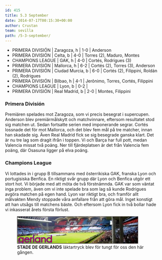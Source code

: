 ```yaml
---
id: 415
title: 5.3 September
date: 2014-07-17T00:15:30+00:00
author: Crustan
team: sevilla
path: /5-3-september/
---
```


- PRIMERA DIVISIÓN | Zaragoza, h | 1-0 | Anderson
- PRIMERA DIVISIÓN | Celta, b | 4-0 | Torres (2), Maduro, Montes
- CHAMPIONS LEAGUE | GAK, h | 4-0 | Cortés, Rodrigues (3)
- PRIMERA DIVISIÓN | Mallorca, h | 6-2 | Cortés (2), Torres (3), Anderson
- PRIMERA DIVISIÓN | Ciudad Murcia, b | 6-0 | Cortés (2), Filippini, Roldán (2), Rodrigues
- PRIMERA DIVISIÓN | Bilbao, h | 4-1 | Jerônimo, Torres, Cortés, Filippini
- CHAMPIONS LEAGUE | Lyon, b | 0-2 |
- PRIMERA DIVISIÓN | Real Madrid, b | 2-0 | Montes, Filippini

### Primera División

Premiären spelades mot Zaragoza, som vi precis besegrat i supercupen. Anderson blev premiärmålskytt och matchvinnare, eftersom resultatet stod sig matchen ut. Sedan fortsatte serien med imponerande segrar. Cortés lossnade det för mot Mallorca, och det blev fem mål på tre matcher, innan han skadade sig. Även Real Madrid fick se sig besegrade ganska klart. Det är nu tre lag som dragit ifrån i toppen. Vi och Barça har full pott, medan Valencia missat två poäng. Ner till fjärdeplatsen är det från Valencia fem poäng, där Osasuna ligger på elva poäng.

### Champions League

Vi lottades in i grupp B tillsammans med österrikiska GAK, franska Lyon och portugisiska Benfica. En riktigt svår grupp där Lyon och Benfica utgör ett stort hot. Vi började med att möta de två förstnämnda. GAK var som väntat inga problem, även om vi inte spelade bra som lag så kunde Rodrigues avgöra matchen på egen hand. Lyon var riktigt bra, och framför allt målvakten Mendy stoppade våra anfallare från att göra mål. Inget konstigt att han utsågs till matchens bäste. Och eftersom Lyon fick in två bollar hade vi inkasserat årets första förlust.

<figure>
  <img src="../images/gerland.png" alt="stade de gerlands"  />
  <figcaption><strong>STADE DE GERLANDS</strong> läktartryck blev för tungt för oss den här gången.</figcaption>
</figure>
